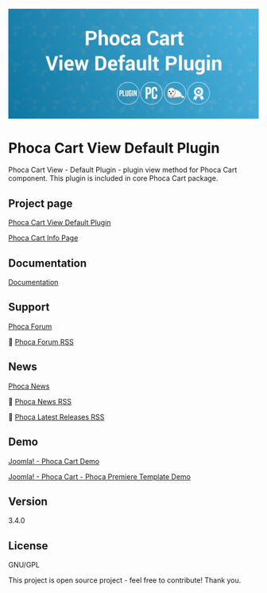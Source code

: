 



![Phoca Cart View Default Plugin](https://github.com/PhocaCz/PhocaCartDefaultPlugin/blob/master/default.png)

# Phoca Cart View Default Plugin



Phoca Cart View - Default Plugin - plugin view method for Phoca Cart component. This plugin is included in core Phoca Cart package.



## Project page

[Phoca Cart View Default Plugin](https://www.phoca.cz/phocacart-extensions/2-plugins/31-view-default-plugin)

[Phoca Cart Info Page](https://www.phoca.cz/project/phocacart-joomla-ecommerce)



## Documentation

[Documentation](https://www.phoca.cz/documentation/category/115-phoca-cart)



## Support

[Phoca Forum](https://www.phoca.cz/forum)

:bell: [Phoca Forum RSS](https://www.phoca.cz/forum/app.php/feed)



## News

[Phoca News](https://www.phoca.cz/news)

:bell: [Phoca News RSS](https://www.phoca.cz/news?format=feed&type=rss)

:bell: [Phoca Latest Releases RSS](https://www.phoca.cz/download/feed/111?format=feed&type=rss)



## Demo

[Joomla! - Phoca Cart Demo](https://www.phoca.cz/phocacartdemo/)

[Joomla! - Phoca Cart - Phoca Premiere Template Demo](https://www.phoca.cz/phocacartdemo/premiere/)



## Version

3.4.0



## License

GNU/GPL



This project is open source project - feel free to contribute! Thank you.
